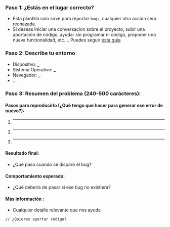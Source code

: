 ### Paso 1: ¿Estás en el lugar correcto?

- Esta plantilla solo sirve para reportar `bugs`, cualquier otra acción será rechazada.
- Si deseas Iniciar una conversacion sobre el proyecto, subir una aportación de código, ayudar sin programar ni código, proponer una nueva funcionalidad, etc.... Puedes seguir [esta guía](../CONTRIBUTING.md)

### Paso 2: Describe tu entorno

- Dispositvo: **\_**
- Sistema Operativo: **\_**
- Navegador: **\_**
- ...

### Paso 3: Resumen del problema (240-500 carácteres):

#### Pasos para reproducirlo (¿Qué tengo que hacer para generar ese error de nuevo?):

1. ***
2. ***
3. ***

#### Resultado final:

- ¿Qué paso cuando se disparó el bug?

#### Comportamiento esperado:

- ¿Qué debería de pasar si ese bug no existiera?

#### Más información :

- Cualquier detalle relevante que nos ayude

```
// ¿Quieres aportar código?
```
